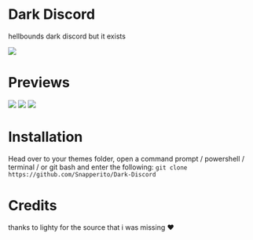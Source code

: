 # Dark Discord
 hellbounds dark discord but it exists 
 
 ![](https://cdn.discordapp.com/attachments/746276985554206810/755163290782400582/unknown.png)

# Previews

![](https://cdn.discordapp.com/attachments/746276985554206810/755163797328625695/unknown.png)
![](https://cdn.discordapp.com/attachments/746276985554206810/755163449461309560/unknown.png)
![](https://cdn.discordapp.com/attachments/746276985554206810/755163356100427776/unknown.png)

# Installation
Head over to your themes folder, open a command prompt / powershell / terminal / or git bash and enter the following:
`git clone https://github.com/Snapperito/Dark-Discord`

# Credits
thanks to lighty for the source that i was missing ♥

